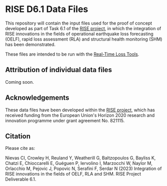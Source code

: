 # RISE D6.1 Data Files

This repository will contain the input files used for the proof of concept developed as part of
Task 6.1 of the [RISE project](http://rise-eu.org/home/), in which the integration of RISE
innovations in the fields of operational earthquake loss forecasting (OELF), rapid loss
assessment (RLA) and structural health monitoring (SHM) has been demonstrated.

These files are intended to be run with the
[Real-Time Loss Tools](https://git.gfz-potsdam.de/real-time-loss-tools/real-time-loss-tools).

## Attribution of individual data files

Coming soon.

## Acknowledgements

These data files have been developed within the [RISE project](http://rise-eu.org/home/), which
has received funding from the European Union's Horizon 2020 research and innovation programme
under grant agreement No. 821115.

## Citation

Please cite as:

Nievas CI, Crowley H, Reuland Y, Weatherill G, Baltzopoulos G, Bayliss K, Chatzi E, Chioccarelli
E, Guéguen P, Iervolino I, Marzocchi W, Naylor M, Orlacchio M, Pejovic J, Popovic N, Serafini F,
Serdar N (2023) Integration of RISE innovations in the fields of OELF, RLA and SHM.
RISE Project Deliverable 6.1.
